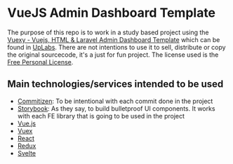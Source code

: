 # VueJS Admin Dashboard Template

The purpose of this repo is to work in a study based project using the [Vuexy - Vuejs, HTML & Laravel Admin Dashboard Template](https://www.uplabs.com/posts/vuesax-admin-dashboard-template-ecommerce-grid-page) which can be found in [UpLabs](https://www.uplabs.com/). There are not intentions to use it to sell, distribute or copy the original sourcecode, it's a just for fun project. The license used is the [Free Personal License](https://www.uplabs.com/premium/license).

## Main technologies/services intended to be used
* [Commitizen](https://github.com/commitizen): To be intentional with each commit done in the project
* [Storybook](https://storybook.js.org/): As they say, to build bulletproof UI components. It works with each FE library that is going to be used in the project
* [Vue.js](https://vuejs.org/)
* [Vuex](https://vuex.vuejs.org/)
* [React](https://reactjs.org/)
* [Redux](https://redux.js.org/)
* [Svelte](https://svelte.dev/)